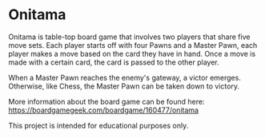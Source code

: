 # Onitama

Onitama is table-top board game that involves two players that share five move sets. Each player starts off with four Pawns and a Master Pawn, each player makes a move based on the card they have in hand. Once a move is made with a certain card, the card is passed to the other player.

When a Master Pawn reaches the enemy's gateway, a victor emerges. Otherwise, like Chess, the Master Pawn can be taken down to victory.

More information about the board game can be found here: https://boardgamegeek.com/boardgame/160477/onitama

This project is intended for educational purposes only.
